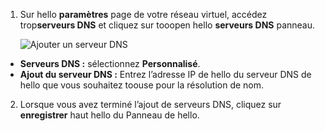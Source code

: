 1. Sur hello **paramètres** page de votre réseau virtuel, accédez trop**serveurs DNS** et cliquez sur tooopen hello **serveurs DNS** panneau.

    ![Ajouter un serveur DNS](./media/vpn-gateway-add-dns-rm-portal/add_dns_server.png "Ajouter un serveur DNS")

  - **Serveurs DNS :** sélectionnez **Personnalisé**.
  - **Ajout du serveur DNS :** Entrez l’adresse IP de hello du serveur DNS de hello que vous souhaitez toouse pour la résolution de nom.

2. Lorsque vous avez terminé l’ajout de serveurs DNS, cliquez sur **enregistrer** haut hello du Panneau de hello.
